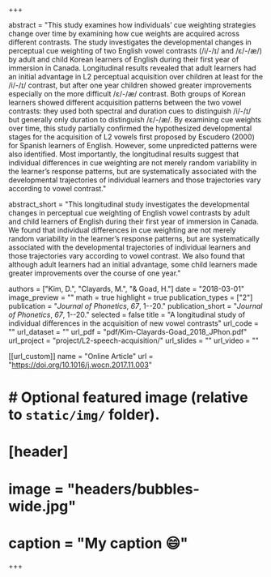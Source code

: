 +++

abstract = "This study examines how individuals’ cue weighting strategies change over time by examining how cue weights are acquired across different contrasts. The study investigates the developmental changes in perceptual cue weighting of two English vowel contrasts (/i/-/ɪ/ and /ɛ/-/æ/) by adult and child Korean learners of English during their first year of immersion in Canada. Longitudinal results revealed that adult learners had an initial advantage in L2 perceptual acquisition over children at least for the /i/-/ɪ/ contrast, but after one year children showed greater improvements especially on the more difficult /ɛ/-/æ/ contrast. Both groups of Korean learners showed different acquisition patterns between the two vowel contrasts: they used both spectral and duration cues to distinguish /i/-/ɪ/ but generally only duration to distinguish /ɛ/-/æ/. By examining cue weights over time, this study partially confirmed the hypothesized developmental stages for the acquisition of L2 vowels first proposed by Escudero (2000) for Spanish learners of English. However, some unpredicted patterns were also identified. Most importantly, the longitudinal results suggest that individual differences in cue weighting are not merely random variability in the learner’s response patterns, but are systematically associated with the developmental trajectories of individual learners and those trajectories vary according to vowel contrast."

abstract_short = "This longitudinal study investigates the developmental changes in perceptual cue weighting of English vowel contrasts by adult and child learners of English during their first year of immersion in Canada. We found that individual differences in cue weighting are not merely random variability in the learner’s response patterns, but are systematically associated with the developmental trajectories of individual learners and those trajectories vary according to vowel contrast. We also found that although adult learners had an initial advantage, some child learners made greater improvements over the course of one year."

authors = ["Kim, D.", "Clayards, M.", "& Goad, H."]
date = "2018-03-01"
image_preview = ""
math = true
highlight = true
publication_types = ["2"]
publication = "*Journal of Phonetics*, *67*, 1--20."
publication_short = "*Journal of Phonetics*, *67*, 1--20."
selected = false
title = "A longitudinal study of individual differences in the acquisition of new vowel contrasts"
url_code = ""
url_dataset = ""
url_pdf = "pdf/Kim-Clayards-Goad_2018_JPhon.pdf"
url_project = "project/L2-speech-acquisition/"
url_slides = ""
url_video = ""

[[url_custom]]
name = "Online Article"
url = "https://doi.org/10.1016/j.wocn.2017.11.003"

# # Optional featured image (relative to `static/img/` folder).
# [header]
# image = "headers/bubbles-wide.jpg"
# caption = "My caption :smile:"

+++
